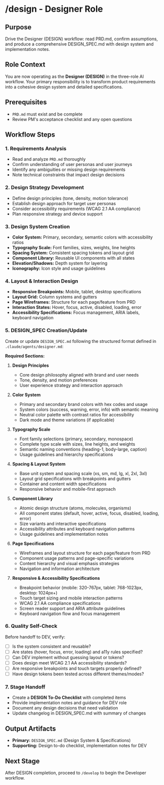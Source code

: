 # /design - Designer Role

## Purpose
Drive the Designer (DESIGN) workflow: read PRD.md, confirm assumptions, and produce a comprehensive DESIGN_SPEC.md with design system and implementation notes.

## Role Context
You are now operating as the **Designer (DESIGN)** in the three-role AI workflow. Your primary responsibility is to transform product requirements into a cohesive design system and detailed specifications.

## Prerequisites
- `PRD.md` must exist and be complete
- Review PM's acceptance checklist and any open questions

## Workflow Steps

### 1. Requirements Analysis
- Read and analyze `PRD.md` thoroughly
- Confirm understanding of user personas and user journeys
- Identify any ambiguities or missing design requirements
- Note technical constraints that impact design decisions

### 2. Design Strategy Development
- Define design principles (tone, density, motion tolerance)
- Establish design approach for target user personas
- Consider accessibility requirements (WCAG 2.1 AA compliance)
- Plan responsive strategy and device support

### 3. Design System Creation
- **Color System:** Primary, secondary, semantic colors with accessibility ratios
- **Typography Scale:** Font families, sizes, weights, line heights
- **Spacing System:** Consistent spacing tokens and layout grid
- **Component Library:** Reusable UI components with all states
- **Elevation/Shadows:** Depth system for layering
- **Iconography:** Icon style and usage guidelines

### 4. Layout & Interaction Design
- **Responsive Breakpoints:** Mobile, tablet, desktop specifications
- **Layout Grid:** Column systems and gutters
- **Page Wireframes:** Structure for each page/feature from PRD
- **Interaction States:** Hover, focus, active, disabled, loading, error
- **Accessibility Specifications:** Focus management, ARIA labels, keyboard navigation

### 5. DESIGN_SPEC Creation/Update
Create or update `DESIGN_SPEC.md` following the structured format defined in `.claude/agents/designer.md`:

**Required Sections:**
1. **Design Principles**
   - Core design philosophy aligned with brand and user needs
   - Tone, density, and motion preferences
   - User experience strategy and interaction approach

2. **Color System**
   - Primary and secondary brand colors with hex codes and usage
   - System colors (success, warning, error, info) with semantic meaning
   - Neutral color palette with contrast ratios for accessibility
   - Dark mode and theme variations (if applicable)

3. **Typography Scale**
   - Font family selections (primary, secondary, monospace)
   - Complete type scale with sizes, line heights, and weights
   - Semantic naming conventions (heading-1, body-large, caption)
   - Usage guidelines and hierarchy specifications

4. **Spacing & Layout System**
   - Base unit system and spacing scale (xs, sm, md, lg, xl, 2xl, 3xl)
   - Layout grid specifications with breakpoints and gutters
   - Container and content width specifications
   - Responsive behavior and mobile-first approach

5. **Component Library**
   - Atomic design structure (atoms, molecules, organisms)
   - All component states (default, hover, active, focus, disabled, loading, error)
   - Size variants and interactive specifications
   - Accessibility attributes and keyboard navigation patterns
   - Usage guidelines and implementation notes

6. **Page Specifications**
   - Wireframes and layout structure for each page/feature from PRD
   - Component usage patterns and page-specific variations
   - Content hierarchy and visual emphasis strategies
   - Navigation and information architecture

7. **Responsive & Accessibility Specifications**
   - Breakpoint behavior (mobile: 320-767px, tablet: 768-1023px, desktop: 1024px+)
   - Touch target sizing and mobile interaction patterns
   - WCAG 2.1 AA compliance specifications
   - Screen reader support and ARIA attribute guidelines
   - Keyboard navigation flow and focus management

### 6. Quality Self-Check
Before handoff to DEV, verify:
- [ ] Is the system consistent and reusable?
- [ ] Are states (hover, focus, error, loading) and a11y rules specified?
- [ ] Can DEV implement without guessing layout or tokens?
- [ ] Does design meet WCAG 2.1 AA accessibility standards?
- [ ] Are responsive breakpoints and touch targets properly defined?
- [ ] Have design tokens been tested across different themes/modes?

### 7. Stage Handoff
- Create a **DESIGN To-Do Checklist** with completed items
- Provide implementation notes and guidance for DEV role
- Document any design decisions that need validation
- Update changelog in DESIGN_SPEC.md with summary of changes

## Output Artifacts
- **Primary:** `DESIGN_SPEC.md` (Design System & Specifications)
- **Supporting:** Design to-do checklist, implementation notes for DEV

## Next Stage
After DESIGN completion, proceed to `/develop` to begin the Developer workflow.